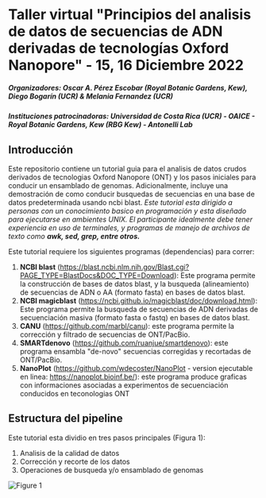 # Taller virtual "Principios del analisis de datos de secuencias de ADN derivadas de tecnologías Oxford Nanopore" - 15, 16 Diciembre 2022
##### Organizadores: Oscar A. Pérez Escobar (Royal Botanic Gardens, Kew), Diego Bogarín (UCR) & Melania Fernandez (UCR)
##### Instituciones patrocinadoras: Universidad de Costa Rica (UCR) - OAICE - Royal Botanic Gardens, Kew (RBG Kew) - Antonelli Lab

## Introducción
Este repositorio contiene un tutorial guia para el analisis de datos crudos derivados de tecnologias Oxford Nanopore (ONT) y los pasos iniciales para conducir un ensamblado de genomas. Adicionalmente, incluye una demostración de como conducir busquedas de secuencias en una base de datos predeterminada usando ncbi blast. _Este tutorial esta dirigido a personas con un conocimiento basico en programación y esta diseñado para ejecutarse en ambientes UNIX. El participante idealmente debe tener experiencia en uso de terminales, y programas de manejo de archivos de texto como **awk, sed, grep, entre otros.**_ 

Este tutorial requiere los siguientes programas (dependencias) para correr:
1. **NCBI blast** (https://blast.ncbi.nlm.nih.gov/Blast.cgi?PAGE_TYPE=BlastDocs&DOC_TYPE=Download): Este programa permite la construcción de bases de datos blast, y la busqueda (alineamiento) de secuencias de ADN o AA (formato fasta) en bases de datos blast. 
2. **NCBI magicblast** (https://ncbi.github.io/magicblast/doc/download.html): Este programa permite la busqueda de secuencias de ADN derivadas de secuenciación masiva (formato fasta o fastq) en bases de datos blast.
3. **CANU** (https://github.com/marbl/canu): este programa permite la corrección y filtrado de secuencias de ONT/PacBio.  
4. **SMARTdenovo** (https://github.com/ruanjue/smartdenovo): este programa ensambla "de-novo" secuencias corregidas y recortadas de ONT/PacBio.
5. **NanoPlot** (https://github.com/wdecoster/NanoPlot - version ejecutable en linea: https://nanoplot.bioinf.be/): este programa produce graficas con informaciones asociadas a experimentos de secuenciación conducidos en teconologias ONT 

## Estructura del pipeline
Este tutorial esta dividio en tres pasos principales (Figura 1):
1. Analisis de la calidad de datos 
2. Corrección y recorte de los datos 
3. Operaciones de busqueda y/o ensamblado de genomas

![Figure 1](/siriusb-nox/Taller-Oxford-Nanopore-Dec-2022/blob/IMG/pipeline_overview_v0_OP_14122022.jpg?raw=true)
